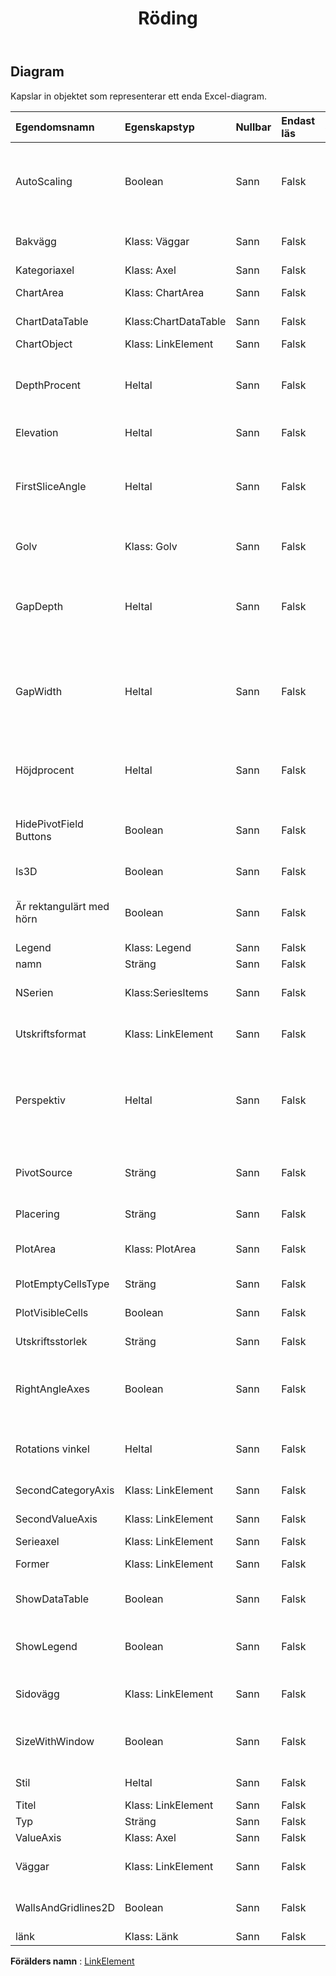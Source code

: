 ﻿---
title: Röding
second_title: Aspose.Cells Cloud Documen
type: docs
url: /sv/specification/model/chart/
description: "Aspose.Cells Molnmodellspecifikation: Diagram. Hantera enkelt Excel och andra kalkylarksdokument med funktioner som att öppna, generera, redigera, dela, slå samman, jämföra och konvertera"
kwords: Excel, Office, kalkylblad, Cloud REST API, diagram
weight: 50
---
## **Diagram**

 Kapslar in objektet som representerar ett enda Excel-diagram.

| Egendomsnamn| Egenskapstyp| Nullbar| Endast läs| Standardvärde| Beskrivning|
|:- |:- |:- |:- |:- |:- |
| AutoScaling| Boolean| Sann| Falsk|| Sant om Microsoft Excel skalar ett 3D-diagram så att det i storlek är närmare motsvarande 2D-diagram. Egenskapen RightAngleAxes måste vara True.|
| Bakvägg| Klass: Väggar| Sann| Falsk|| Returnerar ett objekt som representerar bakväggen i ett 3D-diagram.|
| Kategoriaxel| Klass: Axel| Sann| Falsk|| Hämtar diagrammets X-axel.|
| ChartArea| Klass: ChartArea| Sann| Falsk|| Hämtar diagramområdet i kalkylbladet.|
| ChartDataTable| Klass:ChartDataTable| Sann| Falsk|| Representerar diagramdatatabellen.|
| ChartObject| Klass: LinkElement| Sann| Falsk|| Representerar diagramformen;|
| DepthProcent| Heltal| Sann| Falsk||Representerar djupet på ett 3D-diagram som en procentandel av diagrammets bredd (mellan 20 och 2000 procent).|
| Elevation| Heltal| Sann| Falsk|| Representerar höjden av 3D-sjökortsvyn, i grader.|
| FirstSliceAngle| Heltal| Sann| Falsk|| Hämtar eller ställer in vinkeln för det första cirkeldiagrammet eller munkdiagrammet, i grader (medsols från lodrät). Gäller endast paj-, 3D-paj- och munkdiagram, 0 till 360.|
| Golv| Klass: Golv| Sann| Falsk|| Returnerar ett objekt som representerar väggarna i ett 3D-diagram.|
| GapDepth| Heltal| Sann| Falsk|| Hämtar eller ställer in avståndet mellan dataserierna i ett 3D-diagram, i procent av markörens bredd. Värdet på den här egenskapen måste vara mellan 0 och 500.|
| GapWidth| Heltal| Sann| Falsk|| Returnerar eller ställer in utrymmet mellan stapel- eller kolumnkluster, som en procentandel av stapelns eller kolumnbredden. Värdet på den här egenskapen måste vara mellan 0 och 500.|
| Höjdprocent| Heltal| Sann| Falsk||Returnerar eller ställer in höjden på ett 3D-diagram som en procentandel av diagrammets bredd (mellan 5 och 500 procent).|
| HidePivotField Buttons| Boolean| Sann| Falsk|| Indikerar om knapparna för pivotdiagramfältet endast döljs när diagrammet är pivotdiagram.|
| Is3D| Boolean| Sann| Falsk|| Anger om diagrammet är ett 3d-diagram.|
| Är rektangulärt med hörn| Boolean| Sann| Falsk|| Hämtar eller ställer in ett värde som anger om diagramområdet är rektangulärt hörn. Standard är sant.|
| Legend| Klass: Legend| Sann| Falsk|| Får diagramlegenden.|
| namn| Sträng| Sann| Falsk|| Representerar diagramnamn.|
| NSerien| Klass:SeriesItems| Sann| Falsk|| Får en samling som representerar dataserien i diagrammet.|
| Utskriftsformat| Klass: LinkElement| Sann| Falsk|| Representerar sidkonfigurationsbeskrivningen i det här diagrammet.|
| Perspektiv| Heltal| Sann| Falsk|| Returnerar eller ställer in perspektivet för 3D-diagramvyn. Måste vara mellan 0 och 100. Den här egenskapen ignoreras om egenskapen RightAngleAxes är True.|
| PivotSource| Sträng| Sann| Falsk||Källan är data från pivottabellen. Om PivotSource inte är tomt är diagrammet PivotChart.|
| Placering| Sträng| Sann| Falsk|| Representerar hur diagrammet är fäst vid cellerna under det.|
| PlotArea| Klass: PlotArea| Sann| Falsk|| Hämtar diagrammets plotområde som inkluderar axelmarkeringsetiketter.|
| PlotEmptyCellsType| Sträng| Sann| Falsk|| Hämtar och ställer in hur de tomma cellerna ska plottas.|
| PlotVisibleCells| Boolean| Sann| Falsk|| Indikerar om endast plotta synliga celler.|
| Utskriftsstorlek| Sträng| Sann| Falsk|| Hämtar och ställer in den utskrivna diagramstorleken.|
| RightAngleAxes| Boolean| Sann| Falsk|| Sant om diagrammets axlar är i rät vinkel. Gäller endast för 3-D-diagram (förutom Column3D och 3-D-cirkeldiagram).|
| Rotations vinkel| Heltal| Sann| Falsk|| Representerar rotationen av 3D-diagramvyn (rotationen av plotområdet runt z-axeln, i grader).|
| SecondCategoryAxis| Klass: LinkElement| Sann| Falsk|| Hämtar diagrammets andra X-axel.|
| SecondValueAxis| Klass: LinkElement| Sann| Falsk|| Hämtar diagrammets andra Y-axel.|
| Serieaxel| Klass: LinkElement| Sann| Falsk|| Hämtar diagrammets serieaxel.|
| Former| Klass: LinkElement| Sann| Falsk|| Returnerar alla ritningsformer i det här diagrammet.|
|ShowDataTable| Boolean| Sann| Falsk|| Hämtar eller ställer in ett värde som anger om diagrammet visar en datatabell.|
| ShowLegend| Boolean| Sann| Falsk|| Hämtar eller ställer in ett värde som anger om diagramförklaringen kommer att visas. Standard är sant.|
| Sidovägg| Klass: LinkElement| Sann| Falsk|| Returnerar ett objekt som representerar sidoväggen i ett 3D-diagram.|
| SizeWithWindow| Boolean| Sann| Falsk|| Sant om Microsoft Excel ändrar storleken på diagrammet för att matcha storleken på diagrambladets fönster.|
| Stil| Heltal| Sann| Falsk|| Får och ställer in den inbyggda stilen.|
| Titel| Klass: LinkElement| Sann| Falsk|| Representerar diagramtitel.|
| Typ| Sträng| Sann| Falsk|| Representerar diagramtyp.|
| ValueAxis| Klass: Axel| Sann| Falsk|| Hämtar diagrammets Y-axel.|
| Väggar| Klass: LinkElement| Sann| Falsk|| Returnerar ett objekt som representerar väggarna i ett 3D-diagram.|
| WallsAndGridlines2D| Boolean| Sann| Falsk|| Sant om rutnät ritas tvådimensionellt på ett 3D-diagram.|
| länk| Klass: Länk| Sann| Falsk|||

**Förälders namn** : [LinkElement](/specification/model/linkelement)

